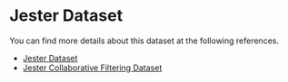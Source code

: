 # Jester Dataset

You can find more details about this dataset at the following references.

- [Jester Dataset](https://github.com/jhh37/lrmf-datasets/tree/master/Jester_2)
- [Jester Collaborative Filtering Dataset](http://goldberg.berkeley.edu/jester-data/)